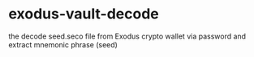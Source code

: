 # exodus-vault-decode
the decode seed.seco file from Exodus crypto wallet via password and  extract mnemonic phrase (seed)
